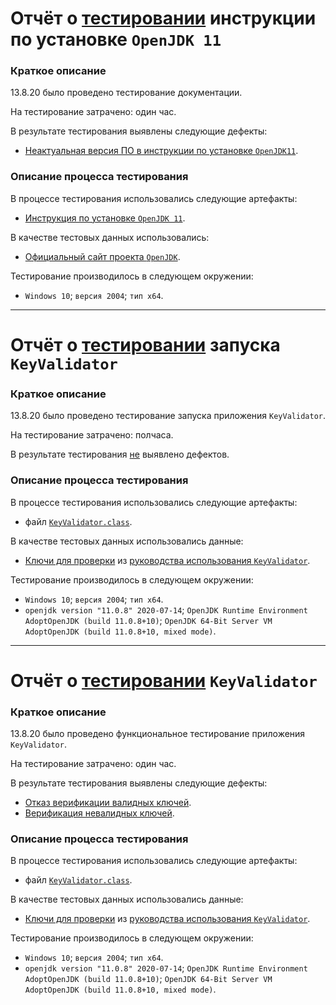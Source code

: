 # Отчёт о [тестировании](https://github.com/netology-code/javaqa-homeworks/tree/master/intro#%D0%B7%D0%B0%D0%B4%D0%B0%D1%87%D0%B0-1---keyvalidator) инструкции по установке `OpenJDK 11`

### Краткое описание

13.8.20 было проведено тестирование документации.

На тестирование затрачено: один час.

В результате тестирования выявлены следующие дефекты:
* [Неактуальная версия ПО в инструкции по установке `OpenJDK11`](https://github.com/Cliffart44/Java_hw_1/issues/1).

### Описание процесса тестирования

В процессе тестирования использовались следующие артефакты:
* [Инструкция по установке `OpenJDK 11`](https://github.com/netology-code/javaqa-homeworks/blob/master/intro/openjdk11-manual.md).

В качестве тестовых данных использовались:
* [Официальный сайт проекта `OpenJDK`](https://adoptopenjdk.net/).

Тестирование производилось в следующем окружении:
* `Windows 10`; `версия 2004`; `тип x64`.
_______________________________________________________________

# Отчёт о [тестировании](https://github.com/netology-code/javaqa-homeworks/tree/master/intro#%D0%B7%D0%B0%D0%B4%D0%B0%D1%87%D0%B0-1---keyvalidator) запуска `KeyValidator`

### Краткое описание

13.8.20 было проведено тестирование запуска приложения `KeyValidator`.

На тестирование затрачено: полчаса.

В результате тестирования [не](https://st3.depositphotos.com/3969727/18463/v/450/depositphotos_184636702-stock-illustration-word-woohoo-splash-paint-letters.jpg) выявлено дефектов.

### Описание процесса тестирования

В процессе тестирования использовались следующие артефакты:
* файл [`KeyValidator.class`](https://github.com/netology-code/javaqa-homeworks/raw/master/intro/artifacts/KeyValidator.class).

В качестве тестовых данных использовались данные:
* [Ключи для проверки](https://raw.githubusercontent.com/Cliffart44/Java_hw_1/master/keys2test.txt) из [руководства использования `KeyValidator`](https://github.com/netology-code/javaqa-homeworks/blob/master/intro/user-manual.md#%D0%BA%D0%BB%D1%8E%D1%87%D0%B8-%D0%B4%D0%BB%D1%8F-%D0%BF%D1%80%D0%BE%D0%B2%D0%B5%D1%80%D0%BA%D0%B8).

Тестирование производилось в следующем окружении:
* `Windows 10`; `версия 2004`; `тип x64`.
* `openjdk version "11.0.8" 2020-07-14`;
`OpenJDK Runtime Environment AdoptOpenJDK (build 11.0.8+10)`;
`OpenJDK 64-Bit Server VM AdoptOpenJDK (build 11.0.8+10, mixed mode)`.
_______________________________________________________________

# Отчёт о [тестировании](https://github.com/netology-code/javaqa-homeworks/tree/master/intro#%D0%B7%D0%B0%D0%B4%D0%B0%D1%87%D0%B0-1---keyvalidator) `KeyValidator`

### Краткое описание

13.8.20 было проведено функциональное тестирование приложения `KeyValidator`.

На тестирование затрачено: один час.

В результате тестирования выявлены следующие дефекты:
* [Отказ верификации валидных ключей](https://github.com/Cliffart44/Java_hw_1/issues/2).
* [Верификация невалидных ключей](https://github.com/Cliffart44/Java_hw_1/issues/3).

### Описание процесса тестирования

В процессе тестирования использовались следующие артефакты:
* файл [`KeyValidator.class`](https://github.com/netology-code/javaqa-homeworks/raw/master/intro/artifacts/KeyValidator.class).

В качестве тестовых данных использовались данные:
* [Ключи для проверки](https://github.com/netology-code/javaqa-homeworks/blob/master/intro/user-manual.md#%D0%BA%D0%BB%D1%8E%D1%87%D0%B8-%D0%B4%D0%BB%D1%8F-%D0%BF%D1%80%D0%BE%D0%B2%D0%B5%D1%80%D0%BA%D0%B8) из [руководства использования `KeyValidator`](https://github.com/netology-code/javaqa-homeworks/blob/master/intro/user-manual.md#%D1%80%D1%83%D0%BA%D0%BE%D0%B2%D0%BE%D0%B4%D1%81%D1%82%D0%B2%D0%BE-%D0%B8%D1%81%D0%BF%D0%BE%D0%BB%D1%8C%D0%B7%D0%BE%D0%B2%D0%B0%D0%BD%D0%B8%D1%8F-keyvalidator).

Тестирование производилось в следующем окружении:
* `Windows 10`; `версия 2004`; `тип x64`.
* `openjdk version "11.0.8" 2020-07-14`;
`OpenJDK Runtime Environment AdoptOpenJDK (build 11.0.8+10)`;
`OpenJDK 64-Bit Server VM AdoptOpenJDK (build 11.0.8+10, mixed mode)`.
